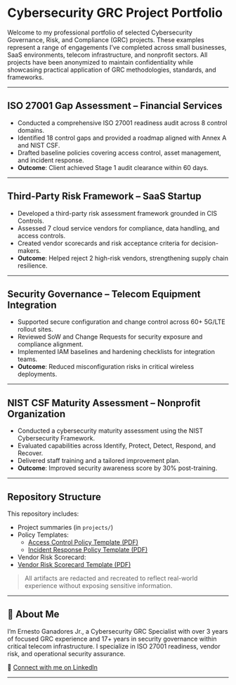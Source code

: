 
# Cybersecurity GRC Project Portfolio

Welcome to my professional portfolio of selected Cybersecurity Governance, Risk, and Compliance (GRC) projects. These examples represent a range of engagements I’ve completed across small businesses, SaaS environments, telecom infrastructure, and nonprofit sectors. All projects have been anonymized to maintain confidentiality while showcasing practical application of GRC methodologies, standards, and frameworks.

---

## ISO 27001 Gap Assessment – Financial Services

- Conducted a comprehensive ISO 27001 readiness audit across 8 control domains.
- Identified 18 control gaps and provided a roadmap aligned with Annex A and NIST CSF.
- Drafted baseline policies covering access control, asset management, and incident response.
- **Outcome**: Client achieved Stage 1 audit clearance within 60 days.

---

## Third-Party Risk Framework – SaaS Startup

- Developed a third-party risk assessment framework grounded in CIS Controls.
- Assessed 7 cloud service vendors for compliance, data handling, and access controls.
- Created vendor scorecards and risk acceptance criteria for decision-makers.
- **Outcome**: Helped reject 2 high-risk vendors, strengthening supply chain resilience.

---

## Security Governance – Telecom Equipment Integration

- Supported secure configuration and change control across 60+ 5G/LTE rollout sites.
- Reviewed SoW and Change Requests for security exposure and compliance alignment.
- Implemented IAM baselines and hardening checklists for integration teams.
- **Outcome**: Reduced misconfiguration risks in critical wireless deployments.

---

## NIST CSF Maturity Assessment – Nonprofit Organization

- Conducted a cybersecurity maturity assessment using the NIST Cybersecurity Framework.
- Evaluated capabilities across Identify, Protect, Detect, Respond, and Recover.
- Delivered staff training and a tailored improvement plan.
- **Outcome**: Improved security awareness score by 30% post-training.

---

## Repository Structure

This repository includes:
- Project summaries (in `projects/`)
- Policy Templates:
  - [Access Control Policy Template (PDF)](Access_Control_Policy_Template.docx)
  - [Incident Response Policy Template (PDF)](Incident_Response_Policy_Template.docx)
-  Vendor Risk Scorecard:
  - [Vendor Risk Scorecard Template (PDF)](Vendor_Risk_Scorecard_Template.docx)

> All artifacts are redacted and recreated to reflect real-world experience without exposing sensitive information.

---

## 👤 About Me

I’m Ernesto Ganadores Jr., a Cybersecurity GRC Specialist with over 3 years of focused GRC experience and 17+ years in security governance within critical telecom infrastructure. I specialize in ISO 27001 readiness, vendor risk, and operational security assurance.

🔗 [Connect with me on LinkedIn](https://www.linkedin.com/in/ernesto-g-jr)

---
